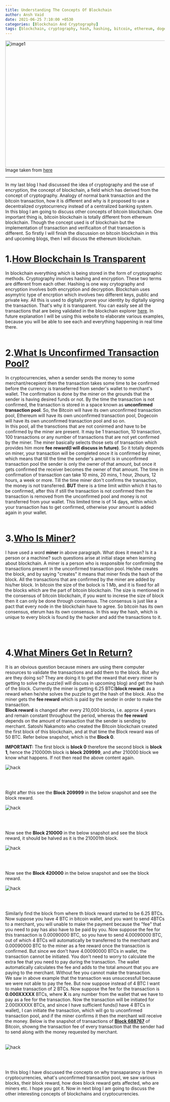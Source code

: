 ```yaml
---
title: Understanding The Concepts Of Blockchain
author: Ansh Vaid
date: 2021-06-25 7:10:00 +0530
categories: [Blockchain And Cryptography]
tags: [blockchain, cryptography, hash, hashing, bitcoin, ethereum, dogecoin, decentralized, centralized, miners, fee, reward, block, block0, confirmed, unconfirmed]
---
```


<img src="/assets/Blockchain/banner2.jpg" alt="image1" height="400" width="900"/>
<caption>Image taken from <a href="https://www.finance-monthly.com/2019/08/the-top-3-cryptocurrencies-what-makes-them-a-success/">here</a></caption>

---

In my last blog I had discussed the idea of cryptography and the use of encryption, the concept of blockchain, a field which has derived from the concept of cryptography. Analogy of normal bank transaction and the bitcoin transaction, how it is different and why is it proposed to use a decentralized cryptocurrency instead of a centralized banking system.<br>
In this blog I am going to discuss other concepts of bitcoin blockchain. One important thing is, bitcoin blockchain is totally different from ethereum blockchain. Though the concept used is of blockchain but the implementation of transaction and verificaiton of that transaction is different. So firstly I will finish the discussion on bitcoin blockchain in this and upcoming blogs, then I will discuss the ethereum blockchain.<br>

# 1.<u>How Blockchain Is Transparent</u>
In blockchain everything which is being stored in the form of cryptographic methods. Cryptography involves hashing and encryption. These two terms are different from each other. Hashing is one way crytography and encryption involves both encryption and decryption. Blockchain uses asymytric type of encrption which involves two different keys, public and private key. All this is used to digitally prove your identity by digitally signing the transaction. That's why it is transparent. You can easily see all the transactions that are being validated in the blockchain explorer <a href="https://blockchain.com/explorer">here</a>. In future explanation I will be using this website to elaborate various examples, because you will be able to see each and everything happening in real time there.<br><br>

# 2.<u>What Is Unconfirmed Transaction Pool?</u>
In cryptocurrencies, when a sender sends the money to some merchant/recepient then the transaction takes some time to be confirmed before the currency is transeferred from sender's wallet to merchant's wallet. The confirmation is done by the miner on the grounds that the sender is having desired funds or not. By the time the transaction is not confirmed, the transaction is stored in a space known as **unconfirmed transaction pool**. So, the Bitcoin will have its own unconfirmed transaction pool, Ethereum will have its own unconfirmed transaction pool, Dogecoin will have its own unconfirmed transaction pool and so on.<br>
In this pool, all the transctions that are not conirmed and have to be confirmed by the miner are present. It may be 1 transaction, 10 transaction, 100 transactions or any number of transactions that are not yet confirmed by the miner. The miner basically selects those sets of transaction which provides him more **fee reward(I will discuss in future)**. So it totally depends on miner, your transaction will be completed once it is confirmed by miner, which means that till the time the sender's amount is in unconfirmed transaction pool the sender is only the owner of that amount, but once it gets confirmed the receiver becomes the owner of that amount. The time in confirmation of transaction can take 10 mins, 20 mins, 1 hour, 2hours, 12 hours, a week or more. Till the time miner don't confirms the transaction, the money is not transferred. **BUT** there is a time limit within which it has to be confirmed, after this if still the transaction is not confirmed then the transaction is removed from the unconfirmed pool and money is not transferred from your wallet. This limited time is of 14 days, within which your transaction has to get confirmed, otherwise your amount is added again in your wallet.<br><br>

# 3.<u>Who Is Miner?</u>
I have used a word **miner** in above paragraph. What does it mean? Is it a person or a machine? such questions arise at initial stage when learning about blockchain. A miner is a person who is responsible for confirming the transactions present in the unconfirmed transaction pool. He/she creates the block, and by saying "creates" it means that miner finds the hash of the block. All the transactions that are confirmed by the miner are added by his/her block. In bitcoin the size of the bolock is 1 Mb, and it is fixed for all the blocks which are the part of bitcoin blockchain. The size is mentioned in the consensus of bitcoin blockchain, if you want to increse the size of block then it can only be done through consensus. The consensus is just like a pact that every node in the blockchain have to agree. So bitcoin has its own consensus, eterum has its own consensus. In this way the hash, which is unique to every block is found by the hacker and add the transactions to it.

<br><br>

# 4.<u>What Miners Get In Return?</u>
It is an obvious question because miners are using there computer resources to validate the transactions and add them to the block. But why are they doing so? They are doing it to get the reward that every miner is getting to solve the puzzle(I will discuss in upcoming blog) and get the hash of the block. Currently the miner is getting 6.25 BTC(**block reward**) as a reward when he/she solves the puzzle to get the hash of the block. Also the miner gets the **fee reward** which is paid by the sender in order to make the transaction.<br>
**Block reward** is changed after every 210,000 blocks, i.e. approx 4 years and remain constant throughout the period, whereas the **fee reward** depends on the amount of transaction that the sender is sending to merchant. Satoshi Nakamoto who created the Bitcoin blockchain created the first block of this blockchain, and at that time the Block reward was of 50 BTC. Refer below snapshot, which is the **Block 0**.<br>

**IMPORTANT:** The first block is **block 0** therefore the second block is **block 1**, hence the 210000th block is **block 209999**, and after 210000 block we know what happens. If not then read the above content again.<br>

![hack](/assets/Blockchain/block0.PNG)

<br>
<br>

Right after this see the **Block 209999** in the below snapshot and see the block reward.

![hack](/assets/Blockchain/block209999.png)

<br>
<br>

Now see the **Block 210000** in the below snapshot and see the block reward, it should be halved as it is the 210001th block.

![hack](/assets/Blockchain/block210000.png)

<br>
<br>

Now see the **Block 420000** in the below snapshot and see the block reward.

![hack](/assets/Blockchain/block420000.png)

<br>
<br>

Similarly find the block from where th block reward started to be 6.25 BTCs. Now suppose you have 4 BTC in bitcoin wallet, and you want to send 4BTCs to a merchant, you will unable to make the payment because the "fee" that you need to pay has also have to be paid by you. Now suppose the fee for this transaction is 0.00090000 BTC, so you have to send 4.00090000 BTC, out of which 4 BTCs will automatically be transferred to the merchant and 0.00090000 BTC to the miner as a fee reward once the transaction is confirmed. But since we don't have 4.00090000 BTCs in wallet, the transaction cannot be initiated. You don't need to worry to calculate the extra fee that you need to pay during the transaction. The wallet automatically calculates the fee and adds to the total amount that you are paying to the merchant. Without fee you cannot make the transaction.<br>
We saw in above example that the transaction was unsuccessfull because we were not able to pay the fee. But now suppose instead of 4 BTC I want to make transaction of 2 BTCs. Now suppose the fee for the transaction is **0.000XXXXX** BTCs, where **X** is any number from the wallet that we have to pay as a fee for the transaction. Now the transaction will be initiated for 2.000XXXXX BTCs, and since I have sufficient funds(I have 4 BTCs in wallet), I can initiate the transaction, which will go to unconfirmed transaction pool, and if the miner confirms it then the merchant will receive the money. Below is the snapshot of transactions of <a href="https://www.blockchain.com/btc/block/0000000000000000000a2b3818afc6aa08a2490a693eff4e93c027163c6d5cec"><b>Block 688767</b></a> of Bitcoin, showng the transaction fee of every transaction that the sender had to send along with the money requested by merchant.<br><br>

![hack](/assets/Blockchain/fee.png)

<br>
<br>

In this blog I have discussed the concepts on why transaparancy is there in cryptocurrencies, what's unconfirmed transaction pool, we saw various blocks, their block reward, how does block reward gets affected, who are miners etc. I hope you got it. Now in next blog I am going to discuss the other interesting concepts of blockchains and cryptocurrencies. 
